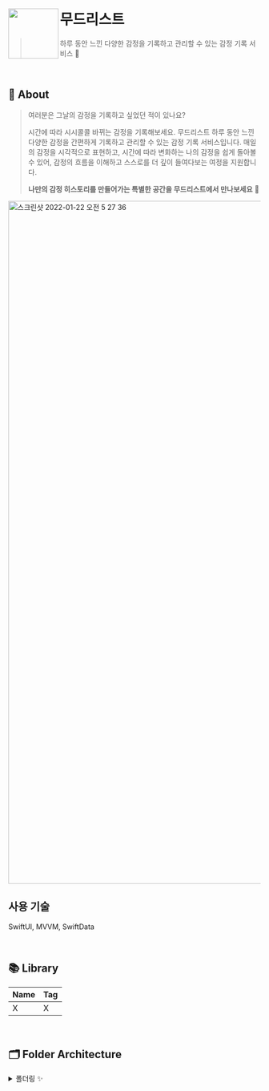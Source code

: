# 무드리스트<img src="https://github.com/user-attachments/assets/ada22e02-6b22-43c1-8fcf-fcb4051f0aec" align=left width=100>

> 하루 동안 느낀 다양한 감정을 기록하고 관리할 수 있는 감정 기록 서비스 🥰

<br />

## 💭 About

> 여러분은 그날의 감정을 기록하고 싶었던 적이 있나요?
>
> 시간에 따라 시시콜콜 바뀌는 감정을 기록해보세요.
>무드리스트 하루 동안 느낀 다양한 감정을 간편하게 기록하고 관리할 수 있는 감정 기록 서비스입니다. 
>매일의 감정을 시각적으로 표현하고, 시간에 따라 변화하는 나의 감정을 쉽게 돌아볼 수 있어, 감정의 흐름을 이해하고 스스로를 더 깊이 들여다보는 여정을 지원합니다.
> 
>**나만의 감정 히스토리를 만들어가는 특별한 공간을 무드리스트에서 만나보세요** 🙂

<img width="1363" alt="스크린샷 2022-01-22 오전 5 27 36" src="https://github.com/user-attachments/assets/585f605a-8a1e-4224-8e8a-f8f5e1781735">

<br />

## 사용 기술
SwiftUI, MVVM, SwiftData

<br />

## 📚 Library

| Name | Tag |
| --- | --- |
| X | X  |

<br />

## 🗂 Folder Architecture

<details markdown="1">
<summary>폴더링 ✨</summary>

- 🗂 App
    - MoodListApp.swift
    - ContentView.swift
- 🗂 Model
    - MoodModel.swift
    - MoodEntry.swift
    - ImageResource.swift
- 🗂 ViewModel
    - MoodViewModel.swift
- 🗂 View
    - MainView.swift
    - MoodView.swift
    - NoteView.swift
    - IconView.swift
- 🗂 Component
    - MoodEntryList.swift
    - MoodEntryRow.swift
    - MonthPicker.swift
    - MoodActionButton.swift
- 🗂 Common
    - AppLocalized.swift
- 🗂 Utilities
    - HapticFeedbackManager.swift
    - TransparentBlur.swift

</details>

<br />
